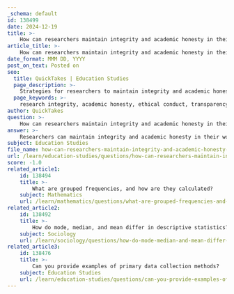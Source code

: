 ```yaml
---
_schema: default
id: 138499
date: 2024-12-19
title: >-
    How can researchers maintain integrity and academic honesty in their work?
article_title: >-
    How can researchers maintain integrity and academic honesty in their work?
date_format: MMM DD, YYYY
post_on_text: Posted on
seo:
  title: QuickTakes | Education Studies
  page_description: >-
    Strategies for researchers to maintain integrity and academic honesty, emphasizing transparency, adherence to core values, institutional support, and ethical practices.
  page_keywords: >-
    research integrity, academic honesty, ethical conduct, transparency in research, core values, institutional support, ethical data management, addressing misconduct, professional development, collaboration, accountability
author: QuickTakes
question: >-
    How can researchers maintain integrity and academic honesty in their work?
answer: >-
    Researchers can maintain integrity and academic honesty in their work by adhering to several key principles and practices that promote responsible and ethical conduct of research (RECR). Here are some essential strategies:\n\n1. **Adherence to Core Values**: Researchers should commit to core values such as honesty, openness, fairness, accountability, and stewardship. These values guide the research process from the initial idea and design through to the dissemination of findings.\n\n2. **Transparent Practices**: Maintaining transparency in research methodologies, data collection, and analysis is crucial. This includes clearly documenting and sharing research processes, which helps to build trust and allows for replication of studies.\n\n3. **Institutional Support**: Institutions play a vital role in fostering a research environment that promotes high ethical standards. They should provide guidance on ethical practices, offer training on research integrity, and establish clear policies regarding conflicts of interest.\n\n4. **Ethical Data Management**: Researchers must ensure ethical considerations in data collection and analysis. This includes obtaining informed consent, ensuring participant privacy, and being transparent about data usage. Ethical data analysis is essential to maintain public trust and uphold the reputation of the research community.\n\n5. **Addressing Misconduct**: Institutions should have mechanisms in place for reporting and addressing concerns about research integrity. This includes providing recourse for individuals who observe unethical behavior, such as a student witnessing misconduct by a faculty member.\n\n6. **Ongoing Professional Development**: Researchers should engage in continuous professional development to stay informed about ethical standards and best practices in their field. This helps to reinforce the importance of integrity in research.\n\n7. **Collaboration and Accountability**: Researchers should work collaboratively and hold each other accountable for maintaining ethical standards. This includes accurately stating contributions in collaborative work and being open to scrutiny from peers.\n\nBy implementing these strategies, researchers can contribute to a culture of integrity and accountability in the academic community, thereby preserving public confidence in the scientific enterprise.
subject: Education Studies
file_name: how-can-researchers-maintain-integrity-and-academic-honesty-in-their-work.md
url: /learn/education-studies/questions/how-can-researchers-maintain-integrity-and-academic-honesty-in-their-work
score: -1.0
related_article1:
    id: 138494
    title: >-
        What are grouped frequencies, and how are they calculated?
    subject: Mathematics
    url: /learn/mathematics/questions/what-are-grouped-frequencies-and-how-are-they-calculated
related_article2:
    id: 138492
    title: >-
        How do mode, median, and mean differ in descriptive statistics?
    subject: Sociology
    url: /learn/sociology/questions/how-do-mode-median-and-mean-differ-in-descriptive-statistics
related_article3:
    id: 138476
    title: >-
        Can you provide examples of primary data collection methods?
    subject: Education Studies
    url: /learn/education-studies/questions/can-you-provide-examples-of-primary-data-collection-methods
---
```


&nbsp;